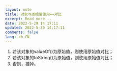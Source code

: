 ```yaml
---
layout: note
title: 对象与原始值使用==对比
excerpt: Read more...
date: 2022-5-29 14:17:11
updated: 2022-5-29 14:17:11
comments: false
lang: zh-CN
---
```


1. 若该对象的valueOf()为原始值，则使用原始值对比；
2. 若该对象的toString()为原始值，则使用原始值对比；
3. 否则，挂掉。
  
